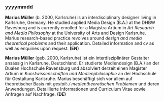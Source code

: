 ### yyyymmdd

**Marius Müller** (b. 2000, Karlsruhe) is an interdisciplinary designer living in Karlsruhe, Germany. He studied applied Media Design (B.A.) at the DHBW Ravesburg and is currently enrolled for a Magistra Artium in _Art Research and Media Philosophy_ at the University of Arts and Design Karlsruhe. Marius research-based practice revolves around _design and media theoretical problems_ and their application. Detailed information and cv as well as enquiries upon request. **(EN)**

**Marius Müller** (geb. 2000, Karlsruhe) ist ein interdisziplinärer Gestalter ansässig in Karlsruhe, Deutschland. Er studierte Mediendesign (B.A.) an der Dualen Hochschule Ravensburg und absolviert derzeit einen Magister Artium in _Kunstwissenschaften und Medienphilosophie_ an der Hochschule für Gestaltung Karlsruhe. Marius beschäftigt sich vor allem auf theoretischer Basis mit _gestalt-/ medientheoretischen Problemen_ und deren Anwendungen. Detaillierte Informationen und Curriculum Vitae sowie Anfragen auf Nachfrage. **(DE)**
